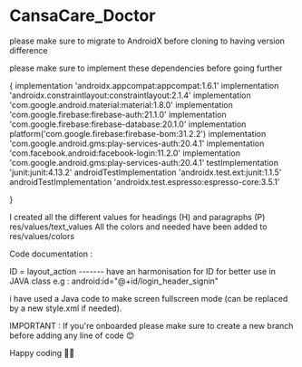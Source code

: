 # CansaCare_Doctor

please make sure to migrate to AndroidX before cloning to having version difference

please make sure to implement these dependencies before going further 

{
    implementation 'androidx.appcompat:appcompat:1.6.1'
    implementation 'androidx.constraintlayout:constraintlayout:2.1.4'
    implementation 'com.google.android.material:material:1.8.0'
    implementation 'com.google.firebase:firebase-auth:21.1.0'
    implementation 'com.google.firebase:firebase-database:20.1.0'
    implementation platform('com.google.firebase:firebase-bom:31.2.2')
    implementation 'com.google.android.gms:play-services-auth:20.4.1'
    implementation 'com.facebook.android:facebook-login:11.2.0'
    implementation 'com.google.android.gms:play-services-auth:20.4.1'
    testImplementation 'junit:junit:4.13.2'
    androidTestImplementation 'androidx.test.ext:junit:1.1.5'
    androidTestImplementation 'androidx.test.espresso:espresso-core:3.5.1'

}

I created all the different values for headings (H) and paragraphs (P) res/values/text_values
All the colors and needed have been added to res/values/colors

Code documentation : 

ID = layout_action ------- have an harmonisation for ID for better use in JAVA class
e.g : android:id="@+id/login_header_signin"


i have used a Java code to make screen fullscreen mode (can be replaced by a new style.xml if needed).

IMPORTANT : If you're onboarded please make sure to create a new branch before adding any line of code 😊

Happy coding ✌🏾



